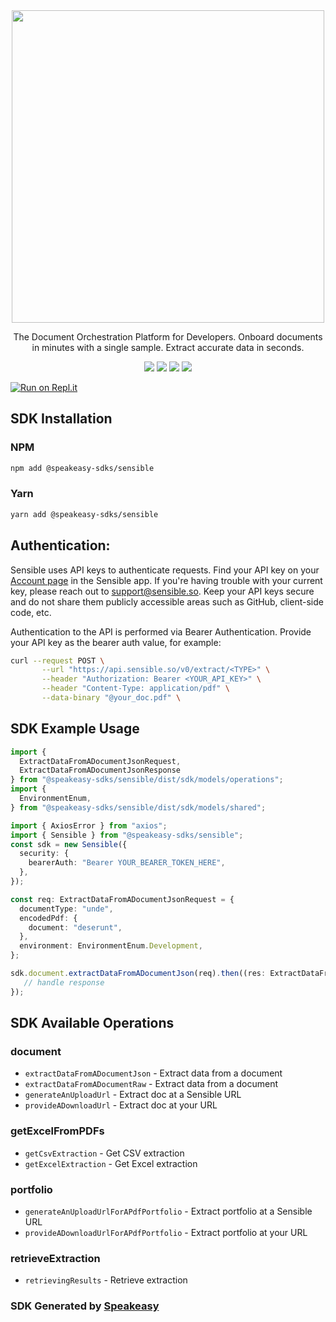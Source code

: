 <div align="center">
    <img src="https://user-images.githubusercontent.com/68016351/226408758-256382d5-c892-4f41-abc6-6bd4ded5b9ae.jpeg" width="500">
   <p>The Document Orchestration Platform for Developers. Onboard documents in minutes with a single sample. Extract accurate data in seconds.</p>
   <a href="https://docs.sensible.so/docs"><img src="https://img.shields.io/static/v1?label=Docs&message=API Ref&color=000000&style=for-the-badge" /></a>
   <a href="https://github.com/speakeasy-sdks/sensible-node-sdk/actions"><img src="https://img.shields.io/github/actions/workflow/status/speakeasy-sdks/sensible-node-sdk/speakeasy_sdk_generation.yml?style=for-the-badge" /></a>
  <a href="https://opensource.org/licenses/MIT"><img src="https://img.shields.io/badge/License-MIT-blue.svg?style=for-the-badge" /></a>
  <a href="https://github.com/speakeasy-sdks/sensible-node-sdk/releases"><img src="https://img.shields.io/github/v/release/speakeasy-sdks/sensible-node-sdk?sort=semver&style=for-the-badge" /></a>
</div>

[![Run on Repl.it](https://repl.it/badge/github/speakeasy-sdks/sensible-node-sdk)](https://replit.com/join/jtnwgbwhep-sagarbatchu1)

<!-- Start SDK Installation -->
## SDK Installation

### NPM

```bash
npm add @speakeasy-sdks/sensible
```

### Yarn

```bash
yarn add @speakeasy-sdks/sensible
```
<!-- End SDK Installation -->

## Authentication: 

Sensible uses API keys to authenticate requests. Find your API key on your [Account page](https://app.sensible.so/signin/?returnUrl=%2Faccount%2F) in the Sensible app. If you're having trouble with your current key, please reach out to support@sensible.so. Keep your API keys secure and do not share them publicly accessible areas such as GitHub, client-side code, etc.

Authentication to the API is performed via Bearer Authentication. Provide your API key as the bearer auth value, for example:

```bash
curl --request POST \
       --url "https://api.sensible.so/v0/extract/<TYPE>" \
       --header "Authorization: Bearer <YOUR_API_KEY>" \
       --header "Content-Type: application/pdf" \
       --data-binary "@your_doc.pdf" \
```

## SDK Example Usage
<!-- Start SDK Example Usage -->
```typescript
import {
  ExtractDataFromADocumentJsonRequest,
  ExtractDataFromADocumentJsonResponse
} from "@speakeasy-sdks/sensible/dist/sdk/models/operations";
import {
  EnvironmentEnum,
} from "@speakeasy-sdks/sensible/dist/sdk/models/shared";

import { AxiosError } from "axios";
import { Sensible } from "@speakeasy-sdks/sensible";
const sdk = new Sensible({
  security: {
    bearerAuth: "Bearer YOUR_BEARER_TOKEN_HERE",
  },
});

const req: ExtractDataFromADocumentJsonRequest = {
  documentType: "unde",
  encodedPdf: {
    document: "deserunt",
  },
  environment: EnvironmentEnum.Development,
};

sdk.document.extractDataFromADocumentJson(req).then((res: ExtractDataFromADocumentJsonResponse | AxiosError) => {
   // handle response
});
```
<!-- End SDK Example Usage -->

<!-- Start SDK Available Operations -->
## SDK Available Operations


### document

* `extractDataFromADocumentJson` - Extract data from a document
* `extractDataFromADocumentRaw` - Extract data from a document
* `generateAnUploadUrl` - Extract doc at a Sensible URL
* `provideADownloadUrl` - Extract doc at your URL

### getExcelFromPDFs

* `getCsvExtraction` - Get CSV extraction
* `getExcelExtraction` - Get Excel extraction

### portfolio

* `generateAnUploadUrlForAPdfPortfolio` - Extract portfolio at a Sensible URL
* `provideADownloadUrlForAPdfPortfolio` - Extract portfolio at your URL

### retrieveExtraction

* `retrievingResults` - Retrieve extraction
<!-- End SDK Available Operations -->

### SDK Generated by [Speakeasy](https://docs.speakeasyapi.dev/docs/using-speakeasy/client-sdks)
